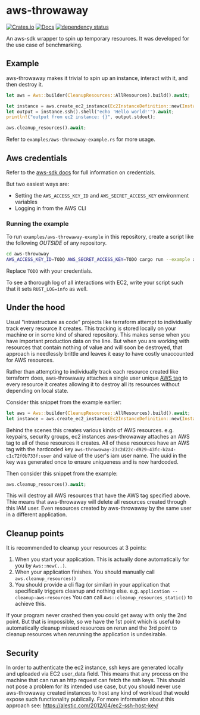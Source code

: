 # aws-throwaway

[![Crates.io](https://img.shields.io/crates/v/aws-throwaway.svg)](https://crates.io/crates/aws-throwaway)
[![Docs](https://docs.rs/aws-throwaway/badge.svg)](https://docs.rs/aws-throwaway)
[![dependency status](https://deps.rs/repo/github/shotover/aws-throwaway/status.svg)](https://deps.rs/repo/github/shotover/aws-throwaway)

An aws-sdk wrapper to spin up temporary resources.
It was developed for the use case of benchmarking.

## Example

aws-throwaway makes it trivial to spin up an instance, interact with it, and then destroy it.

```rust
let aws = Aws::builder(CleanupResources::AllResources).build().await;

let instance = aws.create_ec2_instance(Ec2InstanceDefinition::new(InstanceType::T2Micro)).await;
let output = instance.ssh().shell("echo 'Hello world!'").await;
println!("output from ec2 instance: {}", output.stdout);

aws.cleanup_resources().await;
```

Refer to `examples/aws-throwaway-example.rs` for more usage.

## Aws credentials

Refer to the [aws-sdk docs](https://docs.aws.amazon.com/sdk-for-rust/latest/dg/credentials.html) for full information on credentials.

But two easiest ways are:

* Setting the `AWS_ACCESS_KEY_ID` and `AWS_SECRET_ACCESS_KEY` environment variables
* Logging in from the AWS CLI

### Running the example

To run `examples/aws-throwaway-example` in this repository, create a script like the following *OUTSIDE* of any repository.

```bash
cd aws-throwaway
AWS_ACCESS_KEY_ID=TODO AWS_SECRET_ACCESS_KEY=TODO cargo run --example aws-throwaway-example "$@"
```

Replace `TODO` with your credentials.

To see a thorough log of all interactions with EC2, write your script such that it sets `RUST_LOG=info` as well.

## Under the hood

Usual "intrastructure as code" projects like terraform attempt to individually track every resource it creates.
This tracking is stored locally on your machine or in some kind of shared repository.
This makes sense when you have important production data on the line.
But when you are working with resources that contain nothing of value and will soon be destroyed, that approach is needlessly brittle and leaves it easy to have costly unaccounted for AWS resources.

Rather than attempting to individually track each resource created like terraform does, aws-throwaway attaches a single user unique [AWS tag](https://docs.aws.amazon.com/tag-editor/latest/userguide/tagging.html) to every resource it creates allowing it to destroy all its resources without depending on local state.

Consider this snippet from the example earlier:

```rust
let aws = Aws::builder(CleanupResources::AllResources).build().await;
let instance = aws.create_ec2_instance(Ec2InstanceDefinition::new(InstanceType::T2Micro)).await;
```

Behind the scenes this creates various kinds of AWS resources. e.g. keypairs, security groups, ec2 instances
aws-throwaway attaches an AWS tag to all of these resources it creates.
All of these resources have an AWS tag with the hardcoded key `aws-throwaway-23c2d22c-d929-43fc-b2a4-c1c72f0b733f:user` and value of the user's iam user name.
The uuid in the key was generated once to ensure uniqueness and is now hardcoded.

Then consider this snippet from the example:

```rust
aws.cleanup_resources().await;
```

This will destroy all AWS resources that have the AWS tag specified above.
Thie means that aws-throwaway will delete all resources created through this IAM user.
Even resources created by aws-throwaway by the same user in a different application.

## Cleanup points

It is recommended to cleanup your resources at 3 points:

1. When you start your application. This is actually done automatically for you by `Aws::new(..)`.
2. When your application finishes. You should manually call `aws.cleanup_resources()`
3. You should provide a cli flag (or similar) in your application that specifically triggers cleanup and nothing else. e.g. `application --cleanup-aws-resources` You can call `Aws::cleanup_resources_static()` to achieve this.

If your program never crashed then you could get away with only the 2nd point.
But that is impossible, so we have the 1st point which is useful to automatically cleanup missed resources on rerun and the 3rd point to cleanup resources when rerunning the application is undesirable.

## Security

In order to authenticate the ec2 instance, ssh keys are generated locally and uploaded via EC2 user_data field.
This means that any process on the machine that can run an http request can fetch the ssh keys.
This should not pose a problem for its intended use case, but you should never use aws-throwaway created instances to host any kind of workload that would expose such functionality publically.
For more information about this approach see: <https://alestic.com/2012/04/ec2-ssh-host-key/>
